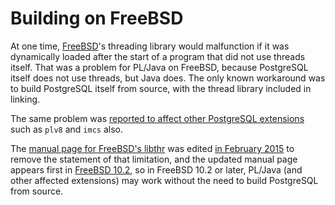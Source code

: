 # Building on FreeBSD

At one time, [FreeBSD][]'s threading library would malfunction if it was
dynamically loaded after the start of a program that did not use threads
itself. That was a problem for PL/Java on FreeBSD, because PostgreSQL
itself does not use threads, but Java does. The only known workaround was
to build PostgreSQL itself from source, with the thread library included
in linking.

The same problem was [reported to affect other PostgreSQL extensions][rep]
such as `plv8` and `imcs` also.

The [manual page for FreeBSD's libthr][manthr] was edited
[in February 2015][thrdif] to remove the statement of that limitation,
and the updated manual page appears first in [FreeBSD 10.2][rel102],
so in FreeBSD 10.2 or later, PL/Java (and other affected extensions)
may work without the need to build PostgreSQL from source.

[FreeBSD]: https://www.freebsd.org/
[rep]: https://lists.freebsd.org/pipermail/freebsd-hackers/2014-April/044961.html
[manthr]: https://www.freebsd.org/cgi/man.cgi?query=libthr&amp;apropos=0&amp;sektion=3&amp;manpath=FreeBSD+10.2-RELEASE&amp;arch=default&amp;format=html
[thrdif]: https://svnweb.freebsd.org/base/head/lib/libthr/libthr.3?r1=272153&amp;r2=278627
[rel102]: https://www.freebsd.org/releases/10.2R/announce.html
